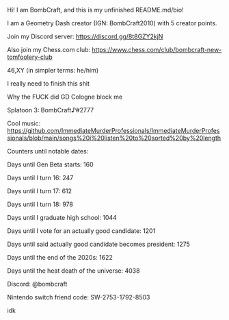 Hi! I am BombCraft, and this is my unfinished README.md/bio!

I am a Geometry Dash creator (IGN: BombCraft2010) with 5 creator points.

Join my Discord server: https://discord.gg/8t8GZY2kjN

Also join my Chess.com club: https://www.chess.com/club/bombcraft-new-tomfoolery-club

46,XY (in simpler terms: he/him)

I really need to finish this shit

Why the FUCK did GD Cologne block me

Splatoon 3: BombCraft♪#2777

Cool music: https://github.com/ImmediateMurderProfessionals/ImmediateMurderProfessionals/blob/main/songs%20i%20listen%20to%20sorted%20by%20length

Counters until notable dates:

Days until Gen Beta starts: 160

Days until I turn 16: 247

Days until I turn 17: 612

Days until I turn 18: 978

Days until I graduate high school: 1044

Days until I vote for an actually good candidate: 1201

Days until said actually good candidate becomes president: 1275

Days until the end of the 2020s: 1622

Days until the heat death of the universe: 4038

Discord: @bombcraft

Nintendo switch friend code: SW-2753-1792-8503

idk
